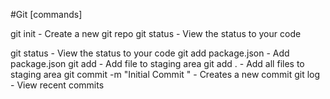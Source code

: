 #Git [commands]

git init  - Create a new git repo
git status - View the status to your code
<!-- create .gitignore in the root of the folder exclude files . type in node_modules/ -->
git status - View the status to your code
git add package.json - Add package.json
git add - Add file to staging area
git add . - Add all files to staging area
git commit -m "Initial Commit "  - Creates a new commit
git log - View recent commits